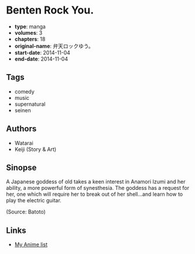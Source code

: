 # Benten Rock You.

-   **type**: manga
-   **volumes**: 3
-   **chapters**: 18
-   **original-name**: 弁天ロックゆう。
-   **start-date**: 2014-11-04
-   **end-date**: 2014-11-04

## Tags

-   comedy
-   music
-   supernatural
-   seinen

## Authors

-   Watarai
-   Keiji (Story & Art)

## Sinopse

A Japanese goddess of old takes a keen interest in Anamori Izumi and her ability, a more powerful form of synesthesia. The goddess has a request for her, one which will require her to break out of her shell...and learn how to play the electric guitar.

(Source: Batoto)

## Links

-   [My Anime list](https://myanimelist.net/manga/84673/Benten_Rock_You)
